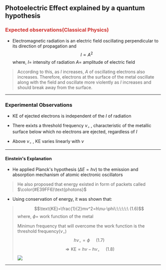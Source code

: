 
## Photoelectric Effect explained by a quantum hypothesis 

### <font color='#D0312D'>Expected observations(Classical Physics)</font>

- Electromagnetic radiation is an electric field oscillating perpendicular to its direction of propagation and 
$$
I\propto A^{2}
$$
where, 
$I$= intensity of radiation 
$A=$ amplitude of electric field 
>According to this, as $I$ increases, $A$ of oscillating electrons also increases. 
>Therefore, electrons at the surface of the metal oscillate along with the field and oscillate more violently as $I$ increases and should break away from the surface. 

---

### Experimental Observations 

- $\text{KE}$ of ejected electrons is independent of the $I$ of radiation 

- There exixts a threshold frequency $\nu_{\circ}$ , characteristic of the metallic surface below which no electrons are ejected, regardless of $I$

- Above $\nu_{\circ}$ , $\text{KE}$ varies linearly with $\nu$ 

---

#### Einstein's Explanation 

- He applied Planck's hypothesis ($\Delta E=h\nu$) to the emission and absorption mechanism of atomic electronic oscillators
>He also proposed that energy existed in form of packets called $\color{#E39FF6}\text{photons}$ 

- Using conservation of energy, it was shown that:
> $$\text{KE}=\frac{1}{2}mv^2=h\nu-\phi\:\:\:\:\:\ (1.6)$$
>where,
>$\phi=$ work function of the metal
>
>Minimun frequency that will overcome the work function is the threshold frequency$(\nu_{\circ})$
> $$
h\nu_{\circ}=\phi\:\:\:\:\:(1.7)
$$$$
\Rightarrow \text{KE}=h\nu-h\nu_{\circ}\:\:\:\:\:(1.8)
$$
>![](https://i.imgur.com/Ga8nRUv.png)


---
